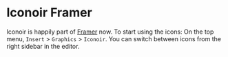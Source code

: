 # Iconoir Framer

Iconoir is happily part of [Framer](https://framer.com) now. To start using the icons: On the top
menu, `Insert` > `Graphics` > `Iconoir`. You can switch between icons from the right sidebar in the
editor.

<SuggestLibrary />
